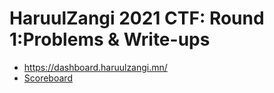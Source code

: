 # HaruulZangi 2021 CTF:  Round 1:Problems & Write-ups


* https://dashboard.haruulzangi.mn/
* [Scoreboard](scoreboard) 

 


